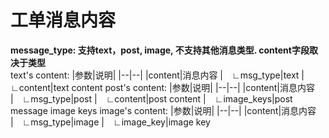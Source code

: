 # 工单消息内容

**message_type: 支持text，post, image, 不支持其他消息类型. content字段取决于类型**<br> 
text's content:
|参数|说明|
|--|--|
|content|消息内容
|&emsp;∟msg_type|text
|&emsp;∟content|text content
post's content:
|参数|说明|
|--|--|
|content|消息内容
|&emsp;∟msg_type|post 
|&emsp;∟content|post content
|&emsp;∟image_keys|post message image keys
image's content:
|参数|说明|
|--|--|
|content|消息内容
|&emsp;∟msg_type|image 
|&emsp;∟image_key|image key



